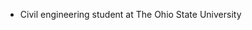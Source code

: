 - Civil engineering student at The Ohio State University

<!---
Chhris/Chhris is a ✨ special ✨ repository because its `README.md` (this file) appears on your GitHub profile.
You can click the Preview link to take a look at your changes.
--->
